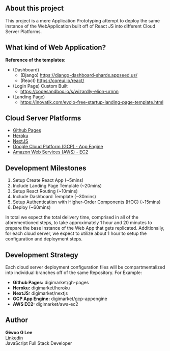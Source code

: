 ## About this project

This project is a mere Application Prototyping attempt to deploy the same instance of the WebApplication built off of React JS into different Cloud Server Platforms.

## What kind of Web Application?

**Reference of the templates:**

- (Dashboard)
  - (Django) https://django-dashboard-shards.appseed.us/
  - (React) https://coreui.io/react/
- (Login Page) Custom Built
  - https://codesandbox.io/s/wizardly-elion-urnnn
- (Landing Page)
  - https://inovatik.com/evolo-free-startup-landing-page-template.html

## Cloud Server Platforms

- [Github Pages](https://pages.github.com/)
- [Heroku](https://heroku.com)
- [NextJS](https://nextjs.org/)
- [Google Cloud Platform (GCP) - App Engine](https://cloud.google.com/appengine)
- [Amazon Web Services (AWS) - EC2](https://aws.amazon.com/ec2/)

## Development Milestones

1. Setup Create React App (~5mins)
2. Include Landing Page Template (~20mins)
3. Setup React Routing (~10mins)
4. Include Dashboard Template (~30mins)
5. Setup Authentication with Higher-Order Components (HOC) (~15mins)
6. Deploy (~60mins)

In total we expect the total delivery time, comprised in all of the aforementioned steps, to take approximately 1 hour and 20 minutes to prepare the base instance of the Web App that gets replicated. Additionally, for each cloud server, we expect to utilize about 1 hour to setup the configuration and deployment steps.

## Development Strategy

Each cloud server deployment configuration files will be compartmentalized into individual branches off of the same Repository. For Example:

- **Github Pages:** digimarket/gh-pages
- **Heroku:** digimarket/heroku
- **NextJS:** digimarket/nextjs
- **GCP App Engine:** digimarket/gcp-appengine
- **AWS EC2:** digimarket/aws-ec2

## Author

**Giwoo G Lee**  
[Linkedin](https://linkedin.com/in/leegiwoo)  
JavaScript Full Stack Developer

